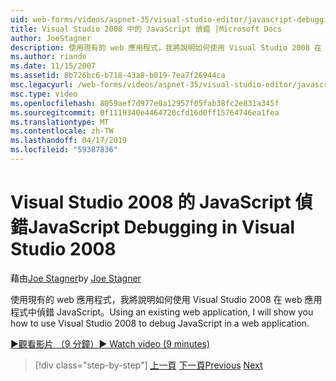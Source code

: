 ```yaml
---
uid: web-forms/videos/aspnet-35/visual-studio-editor/javascript-debugging-in-visual-studio-2008
title: Visual Studio 2008 中的 JavaScript 偵錯 |Microsoft Docs
author: JoeStagner
description: 使用現有的 web 應用程式，我將說明如何使用 Visual Studio 2008 在 web 應用程式中偵錯 JavaScript。
ms.author: riande
ms.date: 11/15/2007
ms.assetid: 8b726bc6-b718-43a8-b019-7ea7f26944ca
msc.legacyurl: /web-forms/videos/aspnet-35/visual-studio-editor/javascript-debugging-in-visual-studio-2008
msc.type: video
ms.openlocfilehash: 8059aef7d977e0a12957f05fab38fc2e831a345f
ms.sourcegitcommit: 0f1119340e4464720cfd16d0ff15764746ea1fea
ms.translationtype: MT
ms.contentlocale: zh-TW
ms.lasthandoff: 04/17/2019
ms.locfileid: "59387836"
---
```

# <a name="javascript-debugging-in-visual-studio-2008"></a><span data-ttu-id="5f5b6-103">Visual Studio 2008 的 JavaScript 偵錯</span><span class="sxs-lookup"><span data-stu-id="5f5b6-103">JavaScript Debugging in Visual Studio 2008</span></span>

<span data-ttu-id="5f5b6-104">藉由[Joe Stagner](https://github.com/JoeStagner)</span><span class="sxs-lookup"><span data-stu-id="5f5b6-104">by [Joe Stagner](https://github.com/JoeStagner)</span></span>

<span data-ttu-id="5f5b6-105">使用現有的 web 應用程式，我將說明如何使用 Visual Studio 2008 在 web 應用程式中偵錯 JavaScript。</span><span class="sxs-lookup"><span data-stu-id="5f5b6-105">Using an existing web application, I will show you how to use Visual Studio 2008 to debug JavaScript in a web application.</span></span>

[<span data-ttu-id="5f5b6-106">&#9654;觀看影片 （9 分鐘）</span><span class="sxs-lookup"><span data-stu-id="5f5b6-106">&#9654; Watch video (9 minutes)</span></span>](https://channel9.msdn.com/Blogs/ASP-NET-Site-Videos/javascript-debugging-in-visual-studio-2008)

> [!div class="step-by-step"]
> <span data-ttu-id="5f5b6-107">[上一頁](javascript-intellisense-support-in-visual-studio-2008.md)
> [下一頁](multi-targeting-support-in-visual-studio-2008.md)</span><span class="sxs-lookup"><span data-stu-id="5f5b6-107">[Previous](javascript-intellisense-support-in-visual-studio-2008.md)
[Next](multi-targeting-support-in-visual-studio-2008.md)</span></span>
